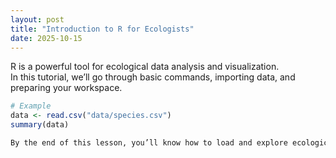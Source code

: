 ```yaml
---
layout: post
title: "Introduction to R for Ecologists"
date: 2025-10-15
---
```


R is a powerful tool for ecological data analysis and visualization.  
In this tutorial, we’ll go through basic commands, importing data, and preparing your workspace.

```r
# Example
data <- read.csv("data/species.csv")
summary(data)

By the end of this lesson, you’ll know how to load and explore ecological datasets.
